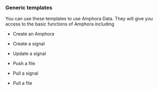 ### Generic templates

You can use these templates to use Amphora Data. They will give you access to the basic functions of Amphora including

* Create an Amphora

* Create a signal

* Update a signal

* Push a file

* Pull a signal

* Pull a file
